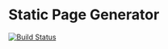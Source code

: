 # Static Page Generator

[![Build Status](https://api.travis-ci.org/Synesso/sbt-spg.png)](https://travis-ci.org/Synesso/sbt-spg)
